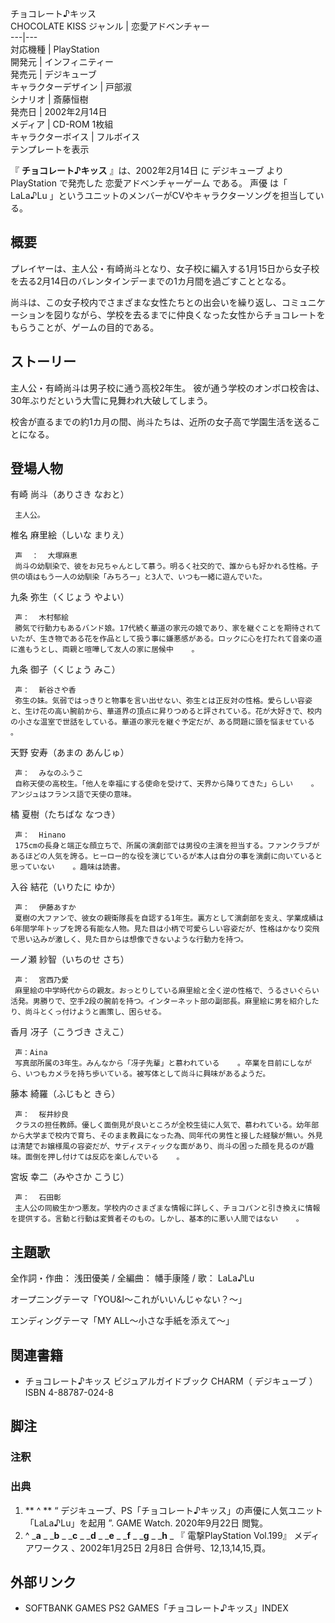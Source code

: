 チョコレート♪キッス  
CHOCOLATE KISS  ジャンル  |  恋愛アドベンチャー   
---|---  
対応機種  |  PlayStation   
開発元  |  インフィニティー   
発売元  |  デジキューブ   
キャラクターデザイン  |  戸部淑   
シナリオ  |  斎藤恒樹   
発売日  |  2002年2月14日   
メディア  |  CD-ROM  1枚組   
キャラクターボイス  |  フルボイス   
テンプレートを表示  
  
『 **チョコレート♪キッス** 』は、2002年2月14日    に  デジキューブ  より  PlayStation  で発売した
恋愛アドベンチャーゲーム  である。  声優  は「  LaLa♪Lu  」というユニットのメンバーがCVやキャラクターソングを担当している。  

##  概要



プレイヤーは、主人公・有崎尚斗となり、女子校に編入する1月15日から女子校を去る2月14日のバレンタインデーまでの1カ月間を過ごすこととなる。

尚斗は、この女子校内でさまざまな女性たちとの出会いを繰り返し、コミュニケーションを図りながら、学校を去るまでに仲良くなった女性からチョコレートをもらうことが、ゲームの目的である。

##  ストーリー



主人公・有崎尚斗は男子校に通う高校2年生。 彼が通う学校のオンボロ校舎は、30年ぶりだという大雪に見舞われ大破してしまう。

校舎が直るまでの約1カ月の間、尚斗たちは、近所の女子高で学園生活を送ることになる。

##  登場人物



有崎 尚斗（ありさき なおと）

     主人公。 

椎名 麻里絵（しいな まりえ）

     声  ：  大塚麻恵 
     尚斗の幼馴染で、彼をお兄ちゃんとして慕う。明るく社交的で、誰からも好かれる性格。子供の頃はもう一人の幼馴染「みちろー」と3人で、いつも一緒に遊んでいた。 

九条 弥生（くじょう やよい）

     声：  木村郁絵 
     勝気で行動力もあるバンド娘。17代続く華道の家元の娘であり、家を継ぐことを期待されていたが、生き物である花を作品として扱う事に嫌悪感がある。ロックに心を打たれて音楽の道に進もうとし、両親と喧嘩して友人の家に居候中    。 

九条 御子（くじょう みこ）

     声：  新谷さや香 
     弥生の妹。気弱ではっきりと物事を言い出せない、弥生とは正反対の性格。愛らしい容姿と、生け花の高い腕前から、華道界の頂点に昇りつめると評されている。花が大好きで、校内の小さな温室で世話をしている。華道の家元を継ぐ予定だが、ある問題に頭を悩ませている    。 

天野 安寿（あまの あんじゅ）

     声：  みなのふうこ 
     自称天使の高校生。「他人を幸福にする使命を受けて、天界から降りてきた」らしい    。アンジュはフランス語で天使の意味。 

橘 夏樹（たちばな なつき）

     声：  Hinano 
     175cmの長身と端正な顔立ちで、所属の演劇部では男役の主演を担当する。ファンクラブがあるほどの人気を誇る。ヒーロー的な役を演じているが本人は自分の事を演劇に向いていると思っていない    。趣味は読書。 

入谷 結花（いりたに ゆか）

     声：  伊藤あすか 
     夏樹の大ファンで、彼女の親衛隊長を自認する1年生。裏方として演劇部を支え、学業成績は6年間学年トップを誇る有能な人物。見た目は小柄で可愛らしい容姿だが、性格はかなり突飛で思い込みが激しく、見た目からは想像できないような行動力を持つ。 

一ノ瀬 紗智（いちのせ さち）

     声：  宮西乃愛 
     麻里絵の中学時代からの親友。おっとりしている麻里絵と全く逆の性格で、うるさいぐらい活発。男勝りで、空手2段の腕前を持つ。インターネット部の副部長。麻里絵に男を紹介したり、尚斗とくっ付けようと画策し、困らせる。 

香月 冴子（こうづき さえこ）

     声：Aina 
     写真部所属の3年生。みんなから「冴子先輩」と慕われている    。卒業を目前にしながら、いつもカメラを持ち歩いている。被写体として尚斗に興味があるようだ。 

藤本 綺羅（ふじもと きら）

     声：  桜井紗良 
     クラスの担任教師。優しく面倒見が良いところが全校生徒に人気で、慕われている。幼年部から大学まで校内で育ち、そのまま教員になった為、同年代の男性と接した経験が無い。外見は清楚でお嬢様風の容姿だが、サディスティックな面があり、尚斗の困った顔を見るのが趣味。面倒を押し付けては反応を楽しんでいる    。 

宮坂 幸二（みやさか こうじ）

     声：  石田彰 
     主人公の同級生かつ悪友。学校内のさまざまな情報に詳しく、チョコパンと引き換えに情報を提供する。言動と行動は変質者そのもの。しかし、基本的に悪い人間ではない    。 

##  主題歌



全作詞・作曲：  浅田優美  / 全編曲：  幡手康隆  / 歌：  LaLa♪Lu

オープニングテーマ「YOU&I〜これがいいんじゃない？〜」

エンディングテーマ「MY ALL〜小さな手紙を添えて〜」

##  関連書籍



  * チョコレート♪キッス ビジュアルガイドブック CHARM（  デジキューブ  ）  ISBN 4-88787-024-8 

##  脚注



###  注釈



###  出典



  1. ** ^  ** “  デジキューブ、PS「チョコレート♪キッス」の声優に人気ユニット「LaLa♪Lu」を起用  ”. GAME Watch.  2020年9月22日  閲覧。 
  2. ^  _**a** _ _**b** _ _**c** _ _**d** _ _**e** _ _**f** _ _**g** _ _**h** _ 『  電撃PlayStation  Vol.199』  メディアワークス  、2002年1月25日 2月8日 合併号、12,13,14,15,頁。 

##  外部リンク



  * SOFTBANK GAMES PS2 GAMES「チョコレート♪キッス」INDEX 

